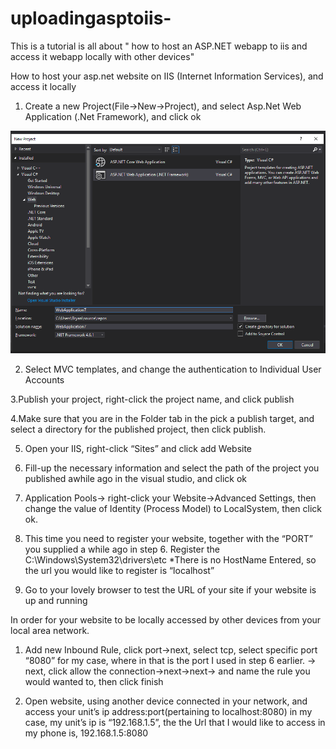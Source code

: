 # uploadingasptoiis-
This is a tutorial is all about " how to host an ASP.NET webapp to iis and access it webapp locally with other devices"



How to host your asp.net website on IIS (Internet Information Services), and access it locally
1.	Create a new Project(File->New->Project), and select Asp.Net Web Application (.Net Framework), and click ok

 ![alt text](https://github.com/mbflores/uploadingasptoiis-/blob/master/images/1.png)

2.	Select MVC templates, and change the authentication to Individual User Accounts











3.Publish your project, right-click the project name, and click publish
 
4.Make sure that you are in the Folder tab in the pick a publish target, and select a directory for the published project, then click publish.
 
5. Open your IIS, right-click “Sites” and click add Website













6. Fill-up the necessary information and select the path of the project you published awhile ago in the visual studio, and click ok













7. Application Pools-> right-click your Website->Advanced Settings, then change the value of Identity (Process Model) to LocalSystem, then click ok.

 











8. This time you need to register your website, together with the “PORT” you supplied a while ago in step 6.
Register the C:\Windows\System32\drivers\etc 
*There is no HostName Entered, so the url you would like to register is “localhost”

 









9. Go to your lovely browser to test the URL of your site if your website is up and running
 
















In order for your website to be locally accessed by other devices from your local area network.
 

1.	Add new Inbound Rule, click port->next, select tcp, select specific port “8080” for my case, where in that is the port I used in step 6 earlier. -> next, click allow the connection->next->next-> and name the rule you would wanted to, then click finish

 
2.	Open website, using another device connected in your network, and access  your unit’s ip address:port(pertaining to localhost:8080) in my case, my unit’s ip is “192.168.1.5”, the the Url that I would like to access in my phone is, 192.168.1.5:8080

